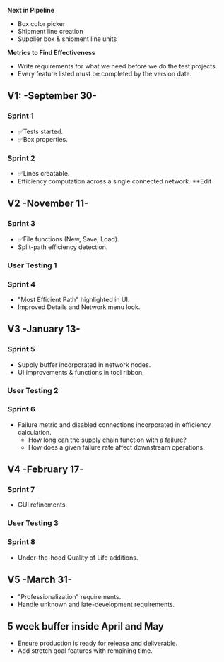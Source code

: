 **Next in Pipeline**
* Box color picker
* Shipment line creation
* Supplier box & shipment line units 

**Metrics to Find Effectiveness**

* Write requirements for what we need before we do the test projects.
* Every feature listed must be completed by the version date.

## V1: -September 30-
### Sprint 1
- ✅Tests started.
- ✅Box properties.
### Sprint 2
- ✅Lines creatable.
- Efficiency computation across a single connected network. **Edit

## V2 -November 11-
### Sprint 3
- ✅File functions (New, Save, Load).
- Split-path efficiency detection.

### User Testing 1

### Sprint 4
- "Most Efficient Path" highlighted in UI.
- Improved Details and Network menu look.

## V3 -January 13-
### Sprint 5
- Supply buffer incorporated in network nodes.
- UI improvements & functions in tool ribbon.

### User Testing 2

### Sprint 6
- Failure metric and disabled connections incorporated in efficiency calculation.
  - How long can the supply chain function with a failure?
  - How does a given failure rate affect downstream operations.
  
## V4 -February 17-
### Sprint 7
- GUI refinements.

### User Testing 3

### Sprint 8
- Under-the-hood Quality of Life additions.

## V5 -March 31-
- "Professionalization" requirements.
- Handle unknown and late-development requirements.

## 5 week buffer inside April and May
- Ensure production is ready for release and deliverable.
- Add stretch goal features with remaining time. 
